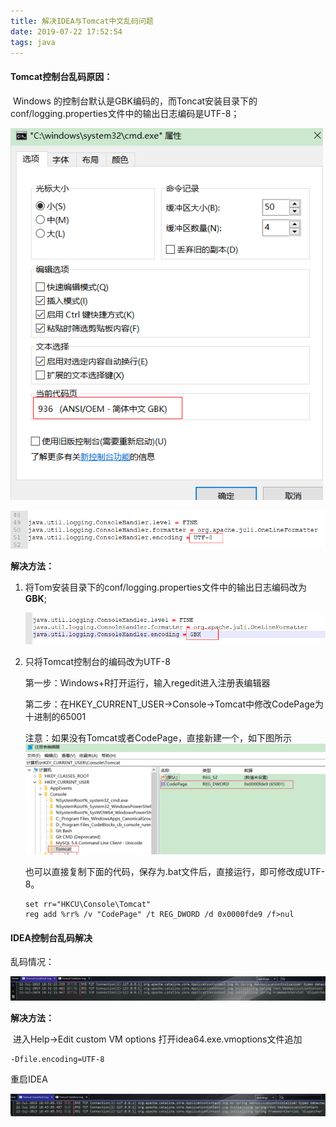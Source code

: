```yaml
---
title: 解决IDEA与Tomcat中文乱码问题
date: 2019-07-22 17:52:54
tags: java
---
```


#### Tomcat控制台乱码原因：

​		Windows 的控制台默认是GBK编码的，而Toncat安装目录下的conf/logging.properties文件中的输出日志编码是UTF-8；

<img src="解决IDEA与Tomcat中文乱码问题/1563789900223.png" width="500">

![1563789714940](解决IDEA与Tomcat中文乱码问题/1563789714940.png)

**解决方法：**

1. 将Tom安装目录下的conf/logging.properties文件中的输出日志编码改为**GBK**;

   ![1563809191066](解决IDEA与Tomcat中文乱码问题/1563809191066.png)

2. 只将Tomcat控制台的编码改为UTF-8

   第一步：Windows+R打开运行，输入regedit进入注册表编辑器

   第二步：在HKEY_CURRENT_USER→Console→Tomcat中修改CodePage为十进制的65001

   注意：如果没有Tomcat或者CodePage，直接新建一个，如下图所示![1563790913473](解决IDEA与Tomcat中文乱码问题/1563790913473.png)

   也可以直接复制下面的代码，保存为.bat文件后，直接运行，即可修改成UTF-8。

   ```shell
   set rr="HKCU\Console\Tomcat"
   reg add %rr% /v "CodePage" /t REG_DWORD /d 0x0000fde9 /f>nul
   ```

#### IDEA控制台乱码解决

乱码情况：

![1563791599285](解决IDEA与Tomcat中文乱码问题/1563791599285.png)

**解决方法：**

​		进入Help→Edit custom VM options 打开idea64.exe.vmoptions文件追加

```
-Dfile.encoding=UTF-8
```

重启IDEA

![1563792253002](解决IDEA与Tomcat中文乱码问题/1563792253002.png)